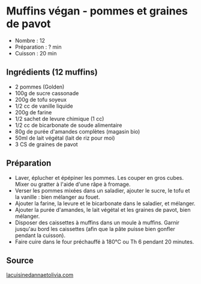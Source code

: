 # Muffins végan - pommes et graines de pavot

- Nombre : 12
- Préparation : ? min
- Cuisson : 20 min

## Ingrédients (12 muffins)

- 2 pommes (Golden)
- 100g de sucre cassonade
- 200g de tofu soyeux
- 1/2 cc de vanille liquide
- 200g de farine
- 1/2 sachet de levure chimique (1 cc)
- 1/2 cc de bicarbonate de soude alimentaire
- 80g de purée d'amandes complètes (magasin bio)
- 50ml de lait végétal (lait de riz pour moi)
- 3 CS de graines de pavot

## Préparation

- Laver, éplucher et épépiner les pommes. Les couper en gros cubes. Mixer ou gratter à l'aide d'une râpe à fromage.
- Verser les pommes mixées dans un saladier, ajouter le sucre, le tofu et la vanille : bien mélanger au fouet.
- Ajouter la farine, la levure et le bicarbonate dans le saladier, et mélanger.
- Ajouter la purée d'amandes, le lait végétal et les graines de pavot, bien mélanger.
- Disposer des caissettes à muffins dans un moule à muffins. Garnir jusqu'au bord les caissettes (afin que la pâte puisse bien gonfler pendant la cuisson).
- Faire cuire dans le four préchauffé à 180°C ou Th 6 pendant 20 minutes.

## Source

[lacuisinedannaetolivia.com](http://www.lacuisinedannaetolivia.com/article-muffins-vegetaliens-aux-graines-de-pavot-et-pommes-au-tofu-soyeux-muffins-monday-36-avec-ou-sans-117555461.html)
